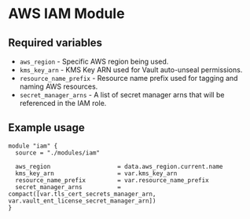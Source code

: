 # AWS IAM Module

## Required variables

* `aws_region` - Specific AWS region being used.
* `kms_key_arn` - KMS Key ARN used for Vault auto-unseal permissions.
* `resource_name_prefix` - Resource name prefix used for tagging and naming AWS resources.
* `secret_manager_arns` - A list of secret manager arns that will be referenced in the IAM role.

## Example usage

```hcl
module "iam" {
  source = "./modules/iam"

  aws_region                   = data.aws_region.current.name
  kms_key_arn                  = var.kms_key_arn
  resource_name_prefix         = var.resource_name_prefix
  secret_manager_arns          = compact([var.tls_cert_secrets_manager_arn, var.vault_ent_license_secret_manager_arn])
}
```
